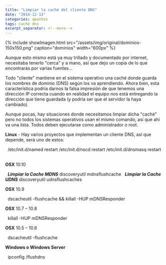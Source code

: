 ```yaml
---
title: "Limpiar la caché del cliente DNS"
date: "2014-12-13"
categories: apuntes
tags: cache dns
excerpt_separator: <!--more-->
---
```


{% include showImagen.html
    src="/assets/img/original/dominios-150x150.png"
    caption="dominios"
    width="600px"
    %}

Aunque esto mismo está ya muy trillado y documentado por internet, necesitaba tenerlo "cerca" y a mano, así que dejo un copia de lo que encontrarás por varias fuentes...

Todo "cliente" mantiene en el sistema operativo una caché donde guarda los nombres de dominio (DNS) según los va aprendiendo. Ahora bien, esta característica podría darnos la falsa impresión de que tenemos una dirección IP correcta cuando en realidad el equipo nos está entregando la dirección que tiene guardada (y podría ser que el servidor la haya cambiado).

Aunque pocas, hay situaciones donde necesitamos limpiar dicha "caché" pero no todos los sistemas operativos usan el mismo comando, así que ahí va una lista. Todos deben ejecutarse como administrador o root.

**Linux** - Hay varios proyectos que implementan un cliente DNS, así que depende, será uno de estos:

 
/etc/init.d/named restart
/etc/init.d/nscd restart
/etc/init.d/dnsmasq restart
 

**OSX** 10.10

 
___Limpiar la Cache MDNS___
discoveryutil mdnsflushcache
 
___Limpiar la Cache UDNS___
discoveryutil udnsflushcaches
 

**OSX** 10.9

 
dscacheutil -flushcache && killall -HUP mDNSResponder
 

**OSX** 10.7 – 10.8

 
killall -HUP mDNSResponder
 

**OSX** 10.5 – 10.6

 
dscacheutil -flushcache
 

**Windows o Windows Server**

 
ipconfig /flushdns
